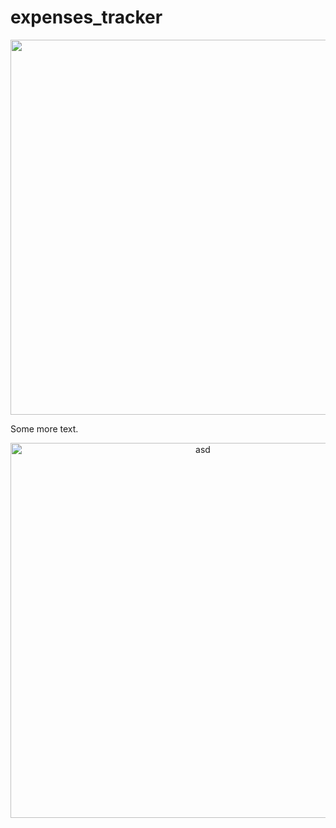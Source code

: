# expenses_tracker

<div align="center">
  <img src="./screenshot1.png" alt="" width="600"/>
</div>

Some more text.

<div align="center">
  <img src="./screenshot2.png" alt="asd" width="600"/>
</div>
